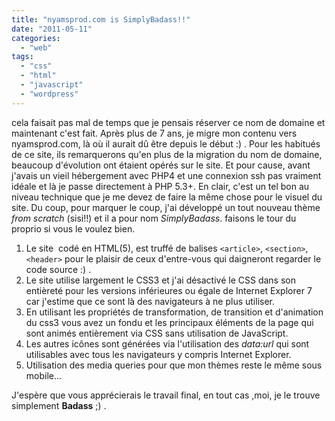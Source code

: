 ```yaml
---
title: "nyamsprod.com is SimplyBadass!!"
date: "2011-05-11"
categories: 
  - "web"
tags: 
  - "css"
  - "html"
  - "javascript"
  - "wordpress"
---
```


cela faisait pas mal de temps que je pensais réserver ce nom de domaine et maintenant c'est fait. Après plus de 7 ans, je migre mon contenu vers nyamsprod.com, là où il aurait dû être depuis le début :) . Pour les habitués de ce site, ils remarquerons qu'en plus de la migration du nom de domaine, beaucoup d'évolution ont étaient opérés sur le site. Et pour cause, avant j'avais un vieil hébergement avec PHP4 et une connexion ssh pas vraiment idéale et là je passe directement à PHP 5.3+. En clair, c'est un tel bon au niveau technique que je me devez de faire la même chose pour le visuel du site. Du coup, pour marquer le coup, j'ai développé un tout nouveau thème _from scratch_ (sisi!!) et il a pour nom _SimplyBadass_. faisons le tour du proprio si vous le voulez bien.

1. Le site  codé en HTML(5), est truffé de balises `<article>`, `<section>`, `<header>` pour le plaisir de ceux d'entre-vous qui daigneront regarder le code source :) .
2. Le site utilise largement le CSS3 et j'ai désactivé le CSS dans son entièreté pour les versions inférieures ou égale de Internet Explorer 7 car j'estime que ce sont là des navigateurs à ne plus utiliser.
3. En utilisant les propriétés de transformation, de transition et d'animation du css3 vous avez un fondu et les principaux éléments de la page qui sont animés entièrement via CSS sans utilisation de JavaScript.
4. Les autres icônes sont générées via l'utilisation des _data:url_ qui sont utilisables avec tous les navigateurs y compris Internet Explorer.
5. Utilisation des media queries pour que mon thèmes reste le même sous mobile...

J'espère que vous apprécierais le travail final, en tout cas ,moi, je le trouve simplement **Badass** ;) .
